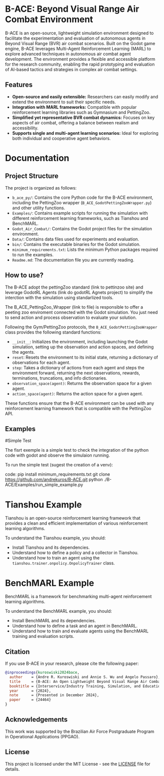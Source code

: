# B-ACE: Beyond Visual Range Air Combat Environment

B-ACE is an open-source, lightweight simulation environment designed to facilitate the experimentation and evaluation of autonomous agents in Beyond Visual Range (BVR) air combat scenarios. Built on the Godot game engine, B-ACE leverages Multi-Agent Reinforcement Learning (MARL) to explore advanced techniques in autonomous air combat agent development. The environment provides a flexible and accessible platform for the research community, enabling the rapid prototyping and evaluation of AI-based tactics and strategies in complex air combat settings.

## Features
- **Open-source and easily extensible:** Researchers can easily modify and extend the environment to suit their specific needs.
- **Integration with MARL frameworks:** Compatible with popular reinforcement learning libraries such as Gymnasium and PettingZoo.
- **Simplified yet representative BVR combat dynamics:** Focuses on key aspects of air combat, offering a balance between realism and accessibility.
- **Supports single and multi-agent learning scenarios:** Ideal for exploring both individual and cooperative agent behaviors.

# Documentation

## Project Structure

The project is organized as follows:

-   `b_ace_py/`: Contains the core Python code for the B-ACE environment, including the PettingZoo wrapper (`B_ACE_GodotPettingZooWrapper.py`) and other utility functions.
-   `Examples/`: Contains example scripts for running the simulation with different reinforcement learning frameworks, such as Tianshou and BenchMARL.
-   `Godot_Air_Combat/`: Contains the Godot project files for the simulation environment.
-   `Data/`: Contains data files used for experiments and evaluation.
-   `bin/`: Contains the executable binaries for the Godot simulation.
-   `minimum_requirements.txt`: Lists the minimum Python packages required to run the examples.
-   `Readme.md`: The documentation file you are currently reading.

## How to use?

The B-ACE adopt the pettingZoo standard (link to pettinzoo site) and leverage GodotRL Agents (link do godotRL Agnets project) to simplify the interction with the simulation using standarlized tools.

The B_ACE_PettingZoo_Wrapper (link to file) is responsible to offer a peeting zoo enviroment connected with the Godot simulation. You just need to send action and process observation to evaluate your solution.

Following the Gym/PettingZoo protocols, the `B_ACE_GodotPettingZooWrapper` class provides the following standard functions:

-   `__init__`: Initializes the environment, including launching the Godot simulation, setting up the observation and action spaces, and defining the agents.
-   `reset`: Resets the environment to its initial state, returning a dictionary of observations for each agent.
-   `step`: Takes a dictionary of actions from each agent and steps the environment forward, returning the next observations, rewards, terminations, truncations, and info dictionaries.
-   `observation_space(agent)`: Returns the observation space for a given agent.
-   `action_space(agent)`: Returns the action space for a given agent.

These functions ensure that the B-ACE environment can be used with any reinforcement learning framework that is compatible with the PettingZoo API.


## Examples

#Simple Test

The fisrt exemple is a simple test to check the integration of the python code with godot and observe the simulaion running.

To run the simple test (sugest the creation of a venv):

code:
pip install minimum_requirements.txt
git clone https://github.com/andrekuros/B-ACE.git
python ./B-ACE/Examples/run_simple_example.py

# Tianshou Example

Tianshou is an open-source reinforcement learning framework that provides a clean and efficient implementation of various reinforcement learning algorithms.

To understand the Tianshou example, you should:

-   Install Tianshou and its dependencies.
-   Understand how to define a policy and a collector in Tianshou.
-   Understand how to train an agent using the `tianshou.trainer.onpolicy.OnpolicyTrainer` class.

# BenchMARL Example

BenchMARL is a framework for benchmarking multi-agent reinforcement learning algorithms.

To understand the BenchMARL example, you should:

-   Install BenchMARL and its dependencies.
-   Understand how to define a task and an agent in BenchMARL.
-   Understand how to train and evaluate agents using the BenchMARL training and evaluation scripts.

## Citation
If you use B-ACE in your research, please cite the following paper:

```bibtex
@inproceedings{kuroswiski2024bace,
  author    = {Andre R. Kuroswiski and Annie S. Wu and Angelo Passaro},
  title     = {B-ACE: An Open Lightweight Beyond Visual Range Air Combat Simulation Environment for Multi-Agent Reinforcement Learning},
  booktitle = {Interservice/Industry Training, Simulation, and Education Conference (I/ITSEC) 2024},
  year      = {2024},
  note      = {Presented in December 2024},
  paper     = {24464}
}
````

## Acknowledgements
This work was supported by the Brazilian Air Force Postgraduate Program in Operational Applications (PPGAO).

## License
This project is licensed under the MIT License - see the [LICENSE](LICENSE) file for details.
